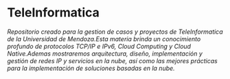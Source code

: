 # TeleInformatica
_Repositorio creado para la gestion de casos y proyectos de TeleInformatica de la Universidad de Mendoza.Esta materia brinda un conocimiento profundo de protocolos TCP/IP e IPv6,  Cloud Computing y Cloud Native.Ademas mostraremos arquitectura, diseño, implementación y gestión de redes IP y servicios en la nube, así como las mejores prácticas para la implementación de soluciones basadas en la nube._




